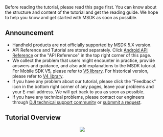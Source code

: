 Before reading the tutorial, please read this page first. You can know about the structure and content of the tutorial and get the reading guide. We hope to help you know and get started with MSDK as soon as possible.

## Announcement
* Handheld products are not officially supported by MSDK 5.X version.
* API Reference and Tutorial are stored separately. Click [Android API Reference](https://developer.dji.com/api-reference-v5/android-api/Components/SDKManager/DJISDKManager.html) or the "API Reference" in the top right corner of this page.
* We collect the problem that users might encounter in practice, provide answers and guidance, and also add explanations to the MSDK tutorial. For Mobile SDK V5, please refer to [V5 library](https://sdk-forum.dji.net/hc/en-us/categories/5050636444057-Mobile-SDK-V5-1-1). For historical version, please refer to [V4 library](https://sdk-forum.dji.net/hc/en-us/categories/360001790813-Mobile-SDK-4-16-4).
* If you have any problem about our tutorial, please click the "Feedback" icon in the bottom right corner of any pages, leave your problems and your E-mail address. We will get back to you as soon as possible.
* If you have any technical problems, please contact our engineers through [DJI technical support community](https://sdk-forum.dji.net/hc/en-us) or [submmit a request](https://sdk-forum.dji.net/hc/en-us/requests/new).

## Tutorial Overview

<div align=center>
<img src="https://terra-1-g.djicdn.com/71a7d383e71a4fb8887a310eb746b47f/msdk/Documentation/v5.3/msdk-reading-map-en.png" style="width:auto"/>
</div>